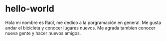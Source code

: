 # hello-world

Hola mi nombre es Raúl, me dedico a la porgramación en general.
Me gusta andar el bicicleta y conocer lugares nuevos.
Me agrada tambien conocer nueva gente y hacer nuevos amigos.
